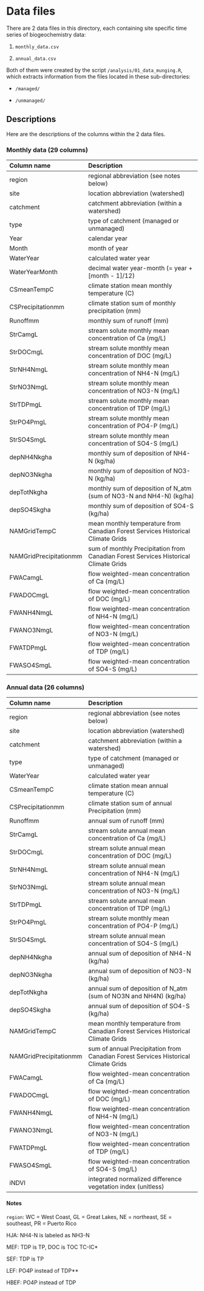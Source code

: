 # Data files

There are 2 data files in this directory, each containing site specific time series of biogeochemistry data:

1) `monthly_data.csv`

2) `annual_data.csv`

Both of them were created by the script `/analysis/01_data_munging.R`, which extracts information from the files located in these sub-directories:

* `/managed/`

* `/unmanaged/`

## Descriptions

Here are the descriptions of the columns within the 2 data files.

### Monthly data (29 columns)

| Column name | Description |
|:------------|:--------------|
| region | regional abbreviation (see notes below) |
| site | location abbreviation (watershed) |
| catchment | catchment abbreviation (within a watershed) |
| type | type of catchment (managed or unmanaged) |
| Year | calendar year |
| Month | month of year |
| WaterYear | calculated water year |
| WaterYearMonth | decimal water year-month (= year + [month - 1]/12) |
| CSmeanTempC | climate station mean monthly temperature (C) 
| CSPrecipitationmm | climate station sum of monthly precipitation (mm) |
| Runoffmm | monthly sum of runoff (mm) |
| StrCamgL | stream solute monthly mean concentration of Ca (mg/L) |
| StrDOCmgL | stream solute monthly mean concentration of DOC (mg/L) |
| StrNH4NmgL | stream solute monthly mean concentration of NH4-N (mg/L) |
| StrNO3NmgL | stream solute monthly mean concentration of NO3-N (mg/L) |
| StrTDPmgL | stream solute monthly mean concentration of TDP (mg/L) |
| StrPO4PmgL | stream solute monthly mean concentration of PO4-P (mg/L) |
| StrSO4SmgL | stream solute monthly mean concentration of SO4-S (mg/L) |
| depNH4Nkgha | monthly sum of deposition of NH4-N (kg/ha) |
| depNO3Nkgha | monthly sum of deposition of NO3-N (kg/ha) |
| depTotNkgha | monthly sum of deposition of N_atm (sum of NO3-N and NH4-N) (kg/ha) |
| depSO4Skgha | monthly sum of deposition of SO4-S (kg/ha) |
| NAMGridTempC | mean monthly temperature from Canadian Forest Services Historical Climate Grids |
| NAMGridPrecipitationmm | sum of monthly Precipitation from Canadian Forest Services Historical Climate Grids |
| FWACamgL | flow weighted-mean concentration of Ca (mg/L) |
| FWADOCmgL | flow weighted-mean concentration of DOC (mg/L) |
| FWANH4NmgL | flow weighted-mean concentration of NH4-N (mg/L) |
| FWANO3NmgL | flow weighted-mean concentration of NO3-N (mg/L) |
| FWATDPmgL | flow weighted-mean concentration of TDP (mg/L) |
| FWASO4SmgL | flow weighted-mean concentration of SO4-S (mg/L) |

### Annual data (26 columns)

| Column name | Description |
|:------------|:--------------|
| region | regional abbreviation (see notes below) |
| site | location abbreviation (watershed) |
| catchment | catchment abbreviation (within a watershed) |
| type | type of catchment (managed or unmanaged) |
| WaterYear | calculated water year |
| CSmeanTempC | climate station mean annual temperature (C) |
| CSPrecipitationmm | climate station sum of annual Precipitation (mm) |
| Runoffmm | annual sum of runoff (mm) |
| StrCamgL | stream solute annual mean concentration of Ca (mg/L) |
| StrDOCmgL | stream solute annual mean concentration of DOC (mg/L) |
| StrNH4NmgL | stream solute annual mean concentration of NH4-N (mg/L) |
| StrNO3NmgL | stream solute annual mean concentration of NO3-N (mg/L) |
| StrTDPmgL | stream solute annual mean concentration of TDP (mg/L) |
| StrPO4PmgL | stream solute monthly mean concentration of PO4-P (mg/L) |
| StrSO4SmgL | stream solute annual mean concentration of SO4-S (mg/L) |
| depNH4Nkgha | annual sum of deposition of NH4-N (kg/ha) |
| depNO3Nkgha | annual sum of deposition of NO3-N (kg/ha) |
| depTotNkgha | annual sum of deposition of N_atm (sum of NO3N and NH4N) (kg/ha) |
| depSO4Skgha | annual sum of deposition of SO4-S (kg/ha) |
| NAMGridTempC | mean monthly temperature from Canadian Forest Services Historical Climate Grids |
| NAMGridPrecipitationmm | sum of annual Precipitation from Canadian Forest Services Historical Climate Grids |
| FWACamgL | flow weighted-mean concentration of Ca (mg/L) |
| FWADOCmgL | flow weighted-mean concentration of DOC (mg/L) |
| FWANH4NmgL | flow weighted-mean concentration of NH4-N (mg/L) |
| FWANO3NmgL | flow weighted-mean concentration of NO3-N (mg/L) |
| FWATDPmgL | flow weighted-mean concentration of TDP (mg/L) |
| FWASO4SmgL | flow weighted-mean concentration of SO4-S (mg/L) |
| iNDVI | integrated normalized difference vegetation index (unitless) |

#### Notes

`region`: WC = West Coast, GL = Great Lakes, NE = northeast, SE = southeast, PR = Puerto Rico

HJA: NH4-N is labeled as NH3-N  

MEF: TDP is TP, DOC is TOC TC-IC* 

SEF: TDP is TP 

LEF: PO4P instead of TDP** 

HBEF: PO4P instead of TDP 
